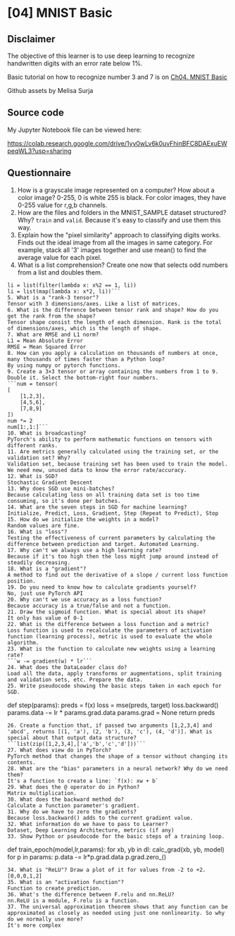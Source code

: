 # [04] MNIST Basic

## Disclaimer
The objective of this learner is to use deep learning to recognize handwritten digits with an error rate below 1%. 

Basic tutorial on how to recognize number 3 and 7 is on [Ch04. MNIST Basic](https://colab.research.google.com/github/fastai/fastbook/blob/master/04_mnist_basics.ipynb)

Github assets by Melisa Surja

## Source code
My Jupyter Notebook file can be viewed here:

https://colab.research.google.com/drive/1yv0wLv6k0uvFhinBFC8DAExuEWpeqWL3?usp=sharing

## Questionnaire
1. How is a grayscale image represented on a computer? How about a color image?
0-255, 0 is white 255 is black. For color images, they have 0-255 value for r,g,b channels.
2. How are the files and folders in the MNIST_SAMPLE dataset structured? Why?
`train` and `valid`. Because it's easy to classify and use them this way.
3. Explain how the "pixel similarity" approach to classifying digits works.
Finds out the ideal image from all the images in same category. For example, stack all '3' images together and use mean() to find the average value for each pixel.
4. What is a list comprehension? Create one now that selects odd numbers from a list and doubles them.
```li = [1,2,3,4]
li = list(filter(lambda x: x%2 == 1, li))
li = list(map(lambda x: x*2, li))```
5. What is a "rank-3 tensor"?
Tensor with 3 dimensions/axes. Like a list of matrices.
6. What is the difference between tensor rank and shape? How do you get the rank from the shape?
Tensor shape consist the length of each dimension. Rank is the total of dimensions/axes, which is the length of shape.
7. What are RMSE and L1 norm?
L1 = Mean Absolute Error
RMSE = Mean Squared Error
8. How can you apply a calculation on thousands of numbers at once, many thousands of times faster than a Python loop?
By using numpy or pytorch functions.
9. Create a 3×3 tensor or array containing the numbers from 1 to 9. Double it. Select the bottom-right four numbers.
```num = tensor(
[
	[1,2,3],
	[4,5,6],
	[7,8,9]
])
num *= 2
num[1:,1:]```
10. What is broadcasting?
PyTorch's ability to perform mathematic functions on tensors with different ranks.
11. Are metrics generally calculated using the training set, or the validation set? Why?
Validation set, because training set has been used to train the model. We need new, unused data to know the error rate/accuracy.
12. What is SGD?
Stochastic Gradient Descent
13. Why does SGD use mini-batches?
Because calculating loss on all training data set is too time consuming, so it's done per batches.
14. What are the seven steps in SGD for machine learning?
Initialize, Predict, Loss, Gradient, Step (Repeat to Predict), Stop
15. How do we initialize the weights in a model?
Random values are fine.
16. What is "loss"?
Testing the effectiveness of current parameters by calculating the difference between prediction and target. Automated Learning.
17. Why can't we always use a high learning rate?
Because if it's too high then the loss might jump around instead of steadily decreasing.
18. What is a "gradient"?
A method to find out the derivative of a slope / current loss function position.
19. Do you need to know how to calculate gradients yourself?
No, just use PyTorch API
20. Why can't we use accuracy as a loss function?
Because accuracy is a true/false and not a function.
21. Draw the sigmoid function. What is special about its shape?
It only has value of 0-1
22. What is the difference between a loss function and a metric?
Loss function is used to recalculate the parameters of activation function (learning process), metric is used to evaluate the whole algorithm.
23. What is the function to calculate new weights using a learning rate?
```w -= gradient(w) * lr```
24. What does the DataLoader class do?
Load all the data, apply transforms or augmentations, split training and validation sets, etc. Prepare the data.
25. Write pseudocode showing the basic steps taken in each epoch for SGD.
```
def step(params):
	preds = f(x)
	loss = mse(preds, target)
	loss.backward()
	params.data -= lr * params.grad.data
	params.grad = None
	return preds
```
26. Create a function that, if passed two arguments [1,2,3,4] and 'abcd', returns [(1, 'a'), (2, 'b'), (3, 'c'), (4, 'd')]. What is special about that output data structure?
```list(zip([1,2,3,4],['a','b','c','d']))```
27. What does view do in PyTorch?
PyTorch method that changes the shape of a tensor without changing its contents.
28. What are the "bias" parameters in a neural network? Why do we need them?
It's a function to create a line: `f(x): xw + b`
29. What does the @ operator do in Python?
Matrix multiplication.
30. What does the backward method do?
Calculate a function parameter's gradient.
31. Why do we have to zero the gradients?
Because loss.backward() adds to the current gradient value.
32. What information do we have to pass to Learner?
Dataset, Deep Learning Architecture, metrics (if any)
33. Show Python or pseudocode for the basic steps of a training loop.
```
def train_epoch(model,lr,params):
	for xb, yb in dl:
	calc_grad(xb, yb, model)
	for p in params:
		p.data -= lr*p.grad.data
		p.grad.zero_()
```
34. What is "ReLU"? Draw a plot of it for values from -2 to +2.
[0,0,0,1,2]
35. What is an "activation function"?
Function to create prediction.
36. What's the difference between F.relu and nn.ReLU?
nn.ReLU is a module, F.relu is a function.
37. The universal approximation theorem shows that any function can be approximated as closely as needed using just one nonlinearity. So why do we normally use more?
It's more complex
